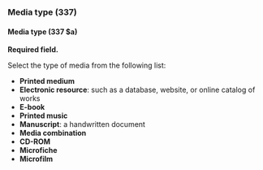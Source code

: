 ### Media type (337)

#### Media type (337 $a)

**Required field.**

Select the type of media from the following list:

- **Printed medium**
- **Electronic resource**: such as a database, website, or online catalog of works
- **E-book**
- **Printed music**
- **Manuscript**: a handwritten document
- **Media combination**
- **CD-ROM**
- **Microfiche**
- **Microfilm**
